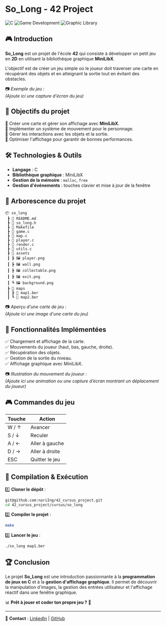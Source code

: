 # So_Long - 42 Project

![C](https://img.shields.io/badge/Language-C-red?style=for-the-badge&logo=c)
![Game Development](https://img.shields.io/badge/Category-Game%20Development-blue?style=for-the-badge&logo=game)
![Graphic Library](https://img.shields.io/badge/Library-MLX-orange?style=for-the-badge)

## 🎮 Introduction

**So_Long** est un projet de l'école **42** qui consiste à développer un petit jeu en **2D** en utilisant la bibliothèque graphique **MiniLibX**.

L'objectif est de créer un jeu simple où le joueur doit traverser une carte en récupérant des objets et en atteignant la sortie tout en évitant des obstacles.

📷 *Exemple du jeu :*  
*(Ajoute ici une capture d'écran du jeu)*  

## 📌 Objectifs du projet

🔹 Créer une carte et gérer son affichage avec **MiniLibX**.  
🔹 Implémenter un système de mouvement pour le personnage.  
🔹 Gérer les interactions avec les objets et la sortie.  
🔹 Optimiser l'affichage pour garantir de bonnes performances.  

## 🛠️ Technologies & Outils

- **Langage** : C  
- **Bibliothèque graphique** : MiniLibX  
- **Gestion de la mémoire** : `malloc`, `free`  
- **Gestion d'événements** : touches clavier et mise à jour de la fenêtre

## 📂 Arborescence du projet

```
📦 so_long
 ┣ 📜 README.md
 ┣ 📜 so_long.h
 ┣ 📜 Makefile
 ┣ 📜 game.c
 ┣ 📜 map.c
 ┣ 📜 player.c
 ┣ 📜 render.c
 ┣ 📜 utils.c
 ┣ 📂 assets
 ┃ ┣ 🖼️ player.png
 ┃ ┣ 🖼️ wall.png
 ┃ ┣ 🖼️ collectable.png
 ┃ ┣ 🖼️ exit.png
 ┃ ┗ 🖼️ background.png
 ┣ 📂 maps
 ┃ ┣ 📜 map1.ber
 ┃ ┗ 📜 map2.ber
```

📷 *Aperçu d'une carte de jeu :*  
*(Ajoute ici une image d'une carte du jeu)*  

## 🔄 Fonctionnalités Implémentées

✅ Chargement et affichage de la carte.  
✅ Mouvements du joueur (haut, bas, gauche, droite).  
✅ Récupération des objets.  
✅ Gestion de la sortie du niveau.  
✅ Affichage graphique avec MiniLibX.  

📷 *Illustration du mouvement du joueur :*  
*(Ajoute ici une animation ou une capture d’écran montrant un déplacement du joueur)*  

## 🎮 Commandes du jeu

| Touche  | Action |
|---------|--------|
| W / ↑ | Avancer |
| S / ↓ | Reculer |
| A / ← | Aller à gauche |
| D / → | Aller à droite |
| ESC | Quitter le jeu |

## 📌 Compilation & Exécution

1️⃣ **Cloner le dépôt** :
```bash
git@github.com:nariIng/42_cursus_project.git
cd 42_cursus_project/cursus/so_long
```

2️⃣ **Compiler le projet** :
```bash
make
```

3️⃣ **Lancer le jeu** :
```bash
./so_long map1.ber
```

## 🏆 Conclusion

Le projet **So_Long** est une introduction passionnante à la **programmation de jeux en C** et à la **gestion d'affichage graphique**. Il permet de découvrir la manipulation d'images, la gestion des entrées utilisateur et l'affichage réactif dans une fenêtre graphique.

📊 **Prêt à jouer et coder ton propre jeu ?** 🚀

---

🔗 **Contact** : [LinkedIn](https://www.linkedin.com/in/ton-profil/) | [GitHub](https://github.com/ton_github)

